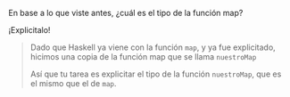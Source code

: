 En base a lo que viste antes, ¿cuál es el tipo de la función map?

¡Explicitalo!

> Dado que Haskell ya viene con la función `map`, y ya fue explicitado, hicimos una copia de la función map que se llama `nuestroMap`
>
> Así que tu tarea es explicitar el tipo de la función `nuestroMap`, que es el mismo que el de `map`. 